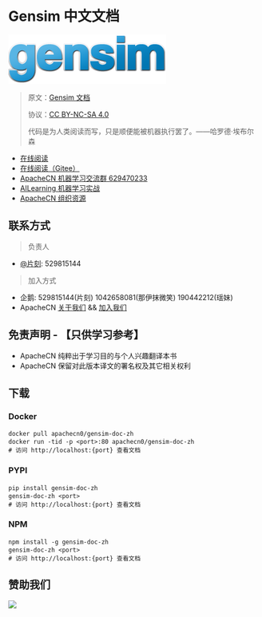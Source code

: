 # Gensim 中文文档

![](imgs/gensim.png)

> 原文：[Gensim 文档](https://radimrehurek.com/gensim/index.html)
> 
> 协议：[CC BY-NC-SA 4.0](http://creativecommons.org/licenses/by-nc-sa/4.0/)
> 
> 代码是为人类阅读而写，只是顺便能被机器执行罢了。——哈罗德·埃布尔森

* [在线阅读](https://gensim.apachecn.org)
* [在线阅读（Gitee）](https://apachecn.gitee.io/gensim-doc-zh/)
* [ApacheCN 机器学习交流群 629470233](http://shang.qq.com/wpa/qunwpa?idkey=30e5f1123a79867570f665aa3a483ca404b1c3f77737bc01ec520ed5f078ddef)
* [AILearning 机器学习实战](https://github.com/apachecn/AILearning)
* [ApacheCN 组织资源](https://github.com/apachecn/home)

## 联系方式

> 负责人

* [@片刻](https://github.com/jiangzhonglian): 529815144

> 加入方式

* 企鹅: 529815144(片刻) 1042658081(那伊抹微笑) 190442212(瑶妹)
* ApacheCN [关于我们](http://cwiki.apachecn.org/pages/viewpage.action?pageId=2887240) && [加入我们](http://cwiki.apachecn.org/pages/viewpage.action?pageId=2887239)

## 免责声明 - 【只供学习参考】

* ApacheCN 纯粹出于学习目的与个人兴趣翻译本书
* ApacheCN 保留对此版本译文的署名权及其它相关权利

## 下载

### Docker

```
docker pull apachecn0/gensim-doc-zh
docker run -tid -p <port>:80 apachecn0/gensim-doc-zh
# 访问 http://localhost:{port} 查看文档
```

### PYPI

```
pip install gensim-doc-zh
gensim-doc-zh <port>
# 访问 http://localhost:{port} 查看文档
```

### NPM

```
npm install -g gensim-doc-zh
gensim-doc-zh <port>
# 访问 http://localhost:{port} 查看文档
```

## 赞助我们

![](http://www.apachecn.org/img/about/donate.jpg)
